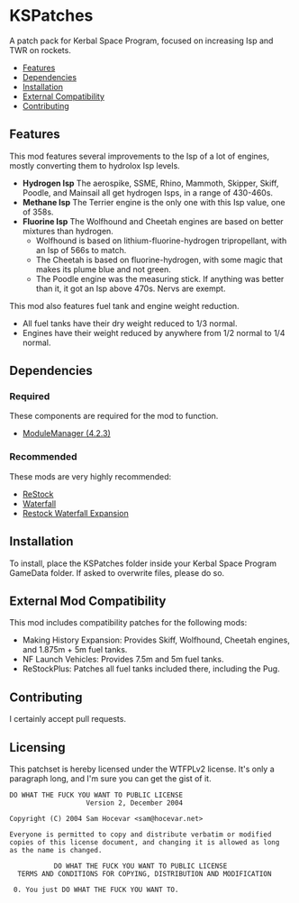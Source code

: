 # KSPatches

A patch pack for Kerbal Space Program, focused on increasing Isp and TWR on rockets.

* [Features](#features)
* [Dependencies](#dependencies)
* [Installation](#installation)
* [External Compatibility](#features)
* [Contributing](#contributing)

## Features

This mod features several improvements to the Isp of a lot of engines, mostly converting them to hydrolox Isp levels.

* **Hydrogen Isp** The aerospike, SSME, Rhino, Mammoth, Skipper, Skiff, Poodle, and Mainsail all get hydrogen Isps, in a range of 430-460s.
* **Methane Isp** The Terrier engine is the only one with this Isp value, one of 358s.
* **Fluorine Isp** The Wolfhound and Cheetah engines are based on better mixtures than hydrogen.
  * Wolfhound is based on lithium-fluorine-hydrogen tripropellant, with an Isp of 566s to match.
  * The Cheetah is based on fluorine-hydrogen, with some magic that makes its plume blue and not green.
  * The Poodle engine was the measuring stick. If anything was better than it, it got an Isp above 470s. Nervs are exempt.

This mod also features fuel tank and engine weight reduction.

* All fuel tanks have their dry weight reduced to 1/3 normal.
* Engines have their weight reduced by anywhere from 1/2 normal to 1/4 normal.

## Dependencies

### Required
These components are required for the mod to function.
* [ModuleManager (4.2.3)](https://github.com/sarbian/ModuleManager)
### Recommended
These mods are very highly recommended:
* [ReStock](github.com/porktoberrevolution/restocked)
* [Waterfall](github.com/post-kerbin-mining-corporation/Waterfall)
* [Restock Waterfall Expansion](https://spacedock.info/mod/3149/Restock%20Waterfall%20Expansion)

## Installation

To install, place the KSPatches folder inside your Kerbal Space Program GameData folder. If asked to overwrite files, please do so.

## External Mod Compatibility

This mod includes compatibility patches for the following mods:
* Making History Expansion: Provides Skiff, Wolfhound, Cheetah engines, and 1.875m + 5m fuel tanks.
* NF Launch Vehicles: Provides 7.5m and 5m fuel tanks.
* ReStockPlus: Patches all fuel tanks included there, including the Pug.

## Contributing

I certainly accept pull requests.

## Licensing

This patchset is hereby licensed under the WTFPLv2 license. It's only a paragraph long, and I'm sure you can get the gist of it.

```
DO WHAT THE FUCK YOU WANT TO PUBLIC LICENSE
                   Version 2, December 2004
 
Copyright (C) 2004 Sam Hocevar <sam@hocevar.net>

Everyone is permitted to copy and distribute verbatim or modified
copies of this license document, and changing it is allowed as long
as the name is changed.
 
           DO WHAT THE FUCK YOU WANT TO PUBLIC LICENSE
  TERMS AND CONDITIONS FOR COPYING, DISTRIBUTION AND MODIFICATION

 0. You just DO WHAT THE FUCK YOU WANT TO.
```

